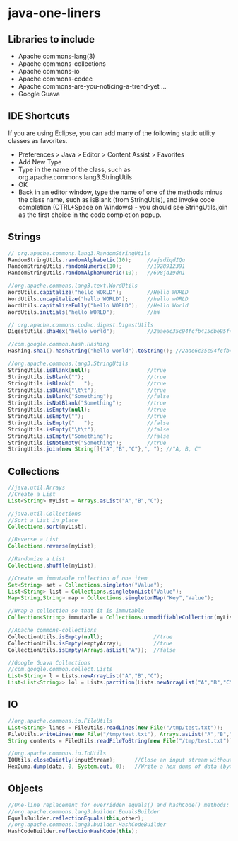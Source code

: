 java-one-liners
===============

## Libraries to include
* Apache commons-lang(3)
* Apache commons-collections
* Apache commons-io
* Apache commons-codec
* Apache commons-are-you-noticing-a-trend-yet ...
* Google Guava 

## IDE Shortcuts
If you are using Eclipse, you can add many of the following static utility classes as favorites.
* Preferences > Java > Editor > Content Assist > Favorites
* Add New Type
* Type in the name of the class, such as org.apache.commons.lang3.StringUtils
* OK
* Back in an editor window, type the name of one of the methods minus the class name, such as isBlank (from StringUtils),
and invoke code completion (CTRL+Space on Windows) - you should see StringUtils.join as the first choice in the code completion popup.

## Strings
``` java
// org.apache.commons.lang3.RandomStringUtils
RandomStringUtils.randomAlphabetic(10);     //ajsdiqdIQq
RandomStringUtils.randomNumeric(10);        //1928912391
RandomStringUtils.randomAlphaNumeric(10);   //698jd19dn1

//org.apache.commons.lang3.text.WordUtils
WordUtils.capitalize("hello WORLD");        //Hello WORLD
WordUtils.uncapitalize("hello WORLD");      //hello wORLD
WordUtils.capitalizeFully("hello WORLD");   //Hello World
WordUtils.initials("hello WORLD");          //hW

// org.apache.commons.codec.digest.DigestUtils
DigestUtils.shaHex("hello world");          //2aae6c35c94fcfb415dbe95f408b9ce91ee846ed

//com.google.common.hash.Hashing
Hashing.sha1().hashString("hello world").toString(); //2aae6c35c94fcfb415dbe95f408b9ce91ee846ed

//org.apache.commons.lang3.StringUtils
StringUtils.isBlank(null);                  //true
StringUtils.isBlank("");                    //true
StringUtils.isBlank("   ");                 //true
StringUtils.isBlank("\t\t");                //true
StringUtils.isBlank("Something");           //false
StringUtils.isNotBlank("Something");        //true
StringUtils.isEmpty(null);                  //true
StringUtils.isEmpty("");                    //true
StringUtils.isEmpty("   ");                 //false
StringUtils.isEmpty("\t\t");                //false
StringUtils.isEmpty("Something");           //false
StringUtils.isNotEmpty("Something");        //true
StringUtils.join(new String[]{"A","B","C"},", "); //"A, B, C"
```
## Collections

``` java
//java.util.Arrays
//Create a List
List<String> myList = Arrays.asList("A","B","C");

//java.util.Collections
//Sort a List in place
Collections.sort(myList);

//Reverse a List
Collections.reverse(myList);

//Randomize a List
Collections.shuffle(myList);

//Create am immutable collection of one item
Set<String> set = Collections.singleton("Value");
List<String> list = Collections.singletonList("Value");
Map<String,String> map = Collections.singletonMap("Key","Value");

//Wrap a collection so that it is immutable
Collection<String> immutable = Collections.unmodifiableCollection(myList);

//Apache commons-collections
CollectionUtils.isEmpty(null);                //true
CollectionUtils.isEmpty(emptyArray);          //true
CollectionUtils.isEmpty(Arrays.asList("A"));  //false

//Google Guava Collections
//com.google.common.collect.Lists
List<String> l = Lists.newArrayList("A","B","C");
List<List<String>> lol = Lists.partition(Lists.newArrayList("A","B","C","D"), 2); // Creates [[A,B],[C,D]]
```

## IO
``` java
//org.apache.commons.io.FileUtils
List<String> lines = FileUtils.readLines(new File("/tmp/test.txt"));
FileUtils.writeLines(new File("/tmp/test.txt"), Arrays.asList("A","B","C"));
String contents = FileUtils.readFileToString(new File("/tmp/test.txt"));

//org.apache.commons.io.IoUtils
IOUtils.closeQuietly(inputStream);      //Close an input stream without throwing an IOException
HexDump.dump(data, 0, System.out, 0);   //Write a hex dump of data (byte[]) to System.out

```

## Objects
``` java
//One-line replacement for overridden equals() and hashCode() methods:
//org.apache.commons.lang3.builder.EqualsBuilder
EqualsBuilder.reflectionEquals(this,other);
//org.apache.commons.lang3.builder.HashCodeBuilder
HashCodeBuilder.reflectionHashCode(this);
```
